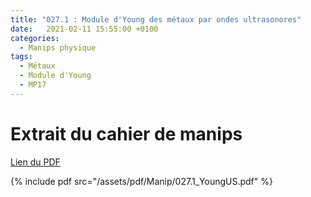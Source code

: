 ```yaml
---
title: "027.1 : Module d'Young des métaux par ondes ultrasonores"
date:   2021-02-11 15:55:00 +0100
categories:
  - Manips physique
tags:
  - Métaux
  - Module d'Young
  - MP17
---
```


# Extrait du cahier de manips

[Lien du PDF](/assets/pdf/Manip/027.1_YoungUS.pdf)

{% include pdf src="/assets/pdf/Manip/027.1_YoungUS.pdf" %}
